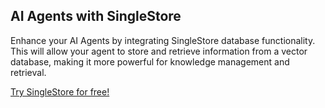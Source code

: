 ## AI Agents with SingleStore 
Enhance your AI Agents by integrating SingleStore database functionality. 
This will allow your agent to store and retrieve information from a vector database, making it more powerful for knowledge management and retrieval.

[Try SingleStore for free!](https://portal.singlestore.com/intention/cloud?utm_medium=referral&utm_source=pavan&utm_term=short&utm_content=deepseek)
